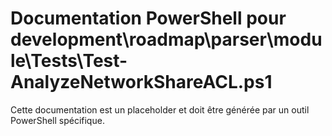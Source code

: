 # Documentation PowerShell pour development\roadmap\parser\module\Tests\Test-AnalyzeNetworkShareACL.ps1

Cette documentation est un placeholder et doit être générée par un outil PowerShell spécifique.
